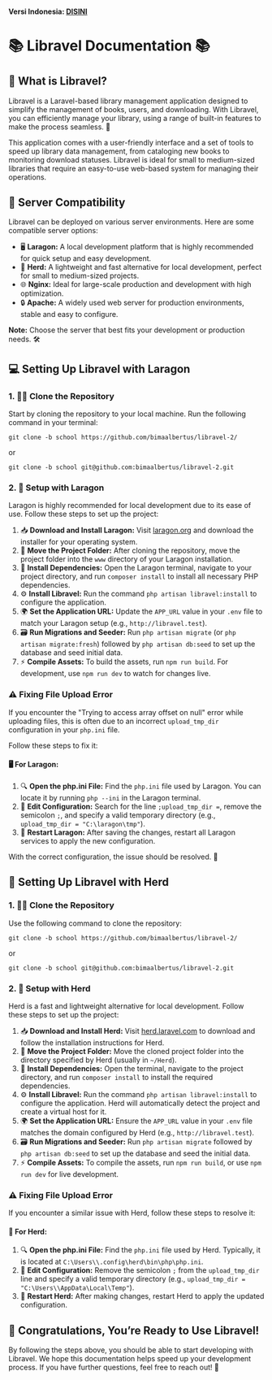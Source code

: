 #### **Versi Indonesia:** [DISINI](https://github.com/libravelabs/libravel/blob/main/BACAAKU.md)

📚 Libravel Documentation 📚
============================

🧐 What is Libravel?
--------------------

Libravel is a Laravel-based library management application designed to simplify the management of books, users, and downloading. With Libravel, you can efficiently manage your library, using a range of built-in features to make the process seamless. 🚀

This application comes with a user-friendly interface and a set of tools to speed up library data management, from cataloging new books to monitoring download statuses. Libravel is ideal for small to medium-sized libraries that require an easy-to-use web-based system for managing their operations.

🔧 Server Compatibility
-----------------------

Libravel can be deployed on various server environments. Here are some compatible server options:

*   🖥️ **Laragon:** A local development platform that is highly recommended for quick setup and easy development.
*   🐑 **Herd:** A lightweight and fast alternative for local development, perfect for small to medium-sized projects.
*   🌐 **Nginx:** Ideal for large-scale production and development with high optimization.
*   🔒 **Apache:** A widely used web server for production environments, stable and easy to configure.

**Note:** Choose the server that best fits your development or production needs. 🛠️

💻 Setting Up Libravel with Laragon
-----------------------------------

### 1\. 🧑‍💻 Clone the Repository

Start by cloning the repository to your local machine. Run the following command in your terminal:

    git clone -b school https://github.com/bimaalbertus/libravel-2/
or

    git clone -b school git@github.com:bimaalbertus/libravel-2.git

### 2\. 🔧 Setup with Laragon

Laragon is highly recommended for local development due to its ease of use. Follow these steps to set up the project:

1.  📥 **Download and Install Laragon:** Visit [laragon.org](https://laragon.org/) and download the installer for your operating system.
2.  📂 **Move the Project Folder:** After cloning the repository, move the project folder into the `www` directory of your Laragon installation.
3.  🚀 **Install Dependencies:** Open the Laragon terminal, navigate to your project directory, and run `composer install` to install all necessary PHP dependencies.
4.  ⚙️ **Install Libravel:** Run the command `php artisan libravel:install` to configure the application.
5.  🌍 **Set the Application URL:** Update the `APP_URL` value in your `.env` file to match your Laragon setup (e.g., `http://libravel.test`).
6.  🗃️ **Run Migrations and Seeder:** Run `php artisan migrate` (or `php artisan migrate:fresh`) followed by `php artisan db:seed` to set up the database and seed initial data.
7.  ⚡ **Compile Assets:** To build the assets, run `npm run build`. For development, use `npm run dev` to watch for changes live.

### ⚠️ Fixing File Upload Error

If you encounter the "Trying to access array offset on null" error while uploading files, this is often due to an incorrect `upload_tmp_dir` configuration in your `php.ini` file.

Follow these steps to fix it:

#### 🖥️ For Laragon:

1.  🔍 **Open the php.ini File:** Find the `php.ini` file used by Laragon. You can locate it by running `php --ini` in the Laragon terminal.
2.  🔑 **Edit Configuration:** Search for the line `;upload_tmp_dir =`, remove the semicolon `;`, and specify a valid temporary directory (e.g., `upload_tmp_dir = "C:\laragon\tmp"`).
3.  🔄 **Restart Laragon:** After saving the changes, restart all Laragon services to apply the new configuration.

With the correct configuration, the issue should be resolved. 🎉

🐑 Setting Up Libravel with Herd
--------------------------------

### 1\. 🧑‍💻 Clone the Repository

Use the following command to clone the repository:

    git clone -b school https://github.com/bimaalbertus/libravel-2/
or

    git clone -b school git@github.com:bimaalbertus/libravel-2.git

### 2\. 🔧 Setup with Herd

Herd is a fast and lightweight alternative for local development. Follow these steps to set up the project:

1.  📥 **Download and Install Herd:** Visit [herd.laravel.com](https://herd.laravel.com/) to download and follow the installation instructions for Herd.
2.  📂 **Move the Project Folder:** Move the cloned project folder into the directory specified by Herd (usually in `~/Herd`).
3.  🚀 **Install Dependencies:** Open the terminal, navigate to the project directory, and run `composer install` to install the required dependencies.
4.  ⚙️ **Install Libravel:** Run the command `php artisan libravel:install` to configure the application. Herd will automatically detect the project and create a virtual host for it.
5.  🌍 **Set the Application URL:** Ensure the `APP_URL` value in your `.env` file matches the domain configured by Herd (e.g., `http://libravel.test`).
6.  🗃️ **Run Migrations and Seeder:** Run `php artisan migrate` followed by `php artisan db:seed` to set up the database and seed the initial data.
7.  ⚡ **Compile Assets:** To compile the assets, run `npm run build`, or use `npm run dev` for live development.

### ⚠️ Fixing File Upload Error

If you encounter a similar issue with Herd, follow these steps to resolve it:

#### 🐑 For Herd:

1.  🔍 **Open the php.ini File:** Find the `php.ini` file used by Herd. Typically, it is located at `C:\Users\\.config\herd\bin\php\php.ini`.
2.  🔑 **Edit Configuration:** Remove the semicolon `;` from the `upload_tmp_dir` line and specify a valid temporary directory (e.g., `upload_tmp_dir = "C:\Users\\AppData\Local\Temp"`).
3.  🔄 **Restart Herd:** After making changes, restart Herd to apply the updated configuration.

🎉 Congratulations, You’re Ready to Use Libravel!
-------------------------------------------------

By following the steps above, you should be able to start developing with Libravel. We hope this documentation helps speed up your development process. If you have further questions, feel free to reach out! 🚀
